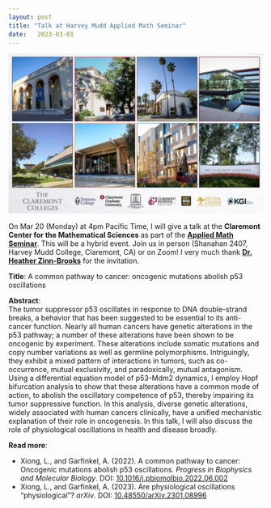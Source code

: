```yaml
---
layout: post
title: "Talk at Harvey Mudd Applied Math Seminar"
date:   2023-03-01 
---
```


![HarveyMudd_Talk](/images/Claremont_Colleges.jpeg)

On Mar 20 (Monday) at 4pm Pacific Time, I will give a talk at the **Claremont Center for the Mathematical Sciences** as part of the [**Applied Math Seminar**](https://colleges.claremont.edu/ccms/event/applied-math-seminar-ivy-xiong-usc/). This will be a hybrid event. Join us in person (Shanahan 2407, Harvey Mudd College, Claremont, CA) or on Zoom! I very much thank [**Dr. Heather Zinn-Brooks**](https://math.hmc.edu/hzinnbrooks/) for the invitation. 

**Title**: A common pathway to cancer: oncogenic mutations abolish p53 oscillations

**Abstract**: \
The tumor suppressor p53 oscillates in response to DNA double-strand breaks, a behavior that has been suggested to be essential to its anti-cancer function. Nearly all human cancers have genetic alterations in the p53 pathway; a number of these alterations have been shown to be oncogenic by experiment. These alterations include somatic mutations and copy number variations as well as germline polymorphisms. Intriguingly, they exhibit a mixed pattern of interactions in tumors, such as co-occurrence, mutual exclusivity, and paradoxically, mutual antagonism. Using a differential equation model of p53-Mdm2 dynamics, I employ Hopf bifurcation analysis to show that these alterations have a common mode of action, to abolish the oscillatory competence of p53, thereby impairing its tumor suppressive function. In this analysis, diverse genetic alterations, widely associated with human cancers clinically, have a unified mechanistic explanation of their role in oncogenesis. In this talk, I will also discuss the role of physiological oscillations in health and disease broadly.

**Read more**:
- Xiong, L., and Garfinkel, A. (2022). A common pathway to cancer: Oncogenic mutations abolish p53 oscillations. *Progress in Biophysics and Molecular Biology*. DOI: [10.1016/j.pbiomolbio.2022.06.002](https://doi.org/10.1016/j.pbiomolbio.2022.06.002)
- Xiong, L., and Garfinkel, A. (2023). Are physiological oscillations “physiological”? *arXiv*. DOI: [10.48550/arXiv.2301.08996](https://arxiv.org/abs/2301.08996) 
